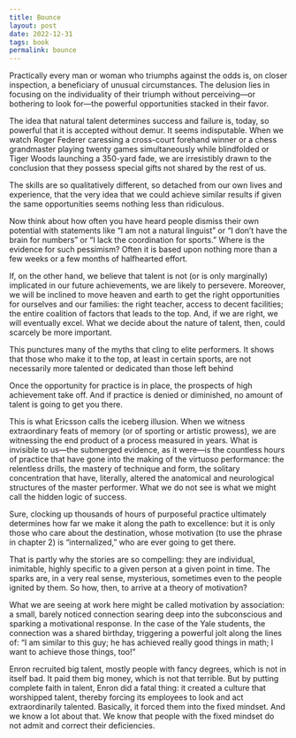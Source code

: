 ```yaml
---
title: Bounce
layout: post
date: 2022-12-31
tags: book
permalink: bounce
---
```

<p style="color: rgb(26, 26, 26)" class="body"><span>Practically every man or woman who triumphs against the odds is, on closer inspection, a beneficiary of unusual circumstances. The delusion lies in focusing on the individuality of their triumph without perceiving—or bothering to look for—the powerful opportunities stacked in their favor.</span></p><p class="body"><span>The idea that natural talent determines success and failure is, today, so powerful that it is accepted without demur. It seems indisputable. When we watch Roger Federer caressing a cross-court forehand winner or a chess grandmaster playing twenty games simultaneously while blindfolded or Tiger Woods launching a 350-yard fade, we are irresistibly drawn to the conclusion that they possess special gifts not shared by the rest of us.</span></p><p class="body"><span>The skills are so qualitatively different, so detached from our own lives and experience, that the very idea that we could achieve similar results if given the same opportunities seems nothing less than ridiculous.</span></p><p class="body"><span>Now think about how often you have heard people dismiss their own potential with statements like “I am not a natural linguist” or “I don’t have the brain for numbers” or “I lack the coordination for sports.” Where is the evidence for such pessimism? Often it is based upon nothing more than a few weeks or a few months of halfhearted effort.</span></p><p class="body"><span>If, on the other hand, we believe that talent is not (or is only marginally) implicated in our future achievements, we are likely to persevere. Moreover, we will be inclined to move heaven and earth to get the right opportunities for ourselves and our families: the right teacher, access to decent facilities; the entire coalition of factors that leads to the top. And, if we are right, we will eventually excel. What we decide about the nature of talent, then, could scarcely be more important.</span></p><p class="body"><span>This punctures many of the myths that cling to elite performers. It shows that those who make it to the top, at least in certain sports, are not necessarily more talented or dedicated than those left behind</span></p><p class="body"><span>Once the opportunity for practice is in place, the prospects of high achievement take off. And if practice is denied or diminished, no amount of talent is going to get you there.</span></p><p class="body"><span>This is what Ericsson calls the iceberg illusion. When we witness extraordinary feats of memory (or of sporting or artistic prowess), we are witnessing the end product of a process measured in years. What is invisible to us—the submerged evidence, as it were—is the countless hours of practice that have gone into the making of the virtuoso performance: the relentless drills, the mastery of technique and form, the solitary concentration that have, literally, altered the anatomical and neurological structures of the master performer. What we do not see is what we might call the hidden logic of success.</span></p><p class="body"><span>Sure, clocking up thousands of hours of purposeful practice ultimately determines how far we make it along the path to excellence: but it is only those who care about the destination, whose motivation (to use the phrase in chapter 2) is “internalized,” who are ever going to get there.</span></p><p class="body"><span>That is partly why the stories are so compelling: they are individual, inimitable, highly specific to a given person at a given point in time. The sparks are, in a very real sense, mysterious, sometimes even to the people ignited by them. So how, then, to arrive at a theory of motivation?</span></p><p class="body"><span>What we are seeing at work here might be called motivation by association: a small, barely noticed connection searing deep into the subconscious and sparking a motivational response. In the case of the Yale students, the connection was a shared birthday, triggering a powerful jolt along the lines of: “I am similar to this guy; he has achieved really good things in math; I want to achieve those things, too!”</span></p><p class="body"><span>Enron recruited big talent, mostly people with fancy degrees, which is not in itself bad. It paid them big money, which is not that terrible. But by putting complete faith in talent, Enron did a fatal thing: it created a culture that worshipped talent, thereby forcing its employees to look and act extraordinarily talented. Basically, it forced them into the fixed mindset. And we know a lot about that. We know that people with the fixed mindset do not admit and correct their deficiencies.</span></p><p class="body"></p>